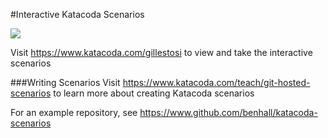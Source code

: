 #Interactive Katacoda Scenarios

[![](http://shields.katacoda.com/katacoda/gillestosi/count.svg)](https://www.katacoda.com/gillestosi "Get your profile on Katacoda.com")

Visit https://www.katacoda.com/gillestosi to view and take the interactive scenarios

###Writing Scenarios
Visit https://www.katacoda.com/teach/git-hosted-scenarios to learn more about creating Katacoda scenarios

For an example repository, see https://www.github.com/benhall/katacoda-scenarios
